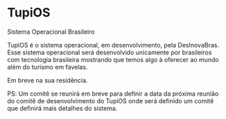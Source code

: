 # TupiOS
Sistema Operacional Brasileiro

TupiOS é o sistema operacional, em desenvolvimento, pela DesInovaBras. Esse sistema operacional será desenvolvido unicamente por brasileiros com tecnologia brasileira mostrando que temos algo à oferecer ao mundo além do turismo em favelas.

Em breve na sua residência.

PS: Um comitê se reunirá em breve para definir a data da próxima reunião do comitê de desenvolvimento do TupiOS onde será definido um comitê que definirá mais detalhes do sistema. 
